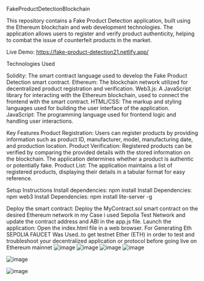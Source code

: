 FakeProductDetectionBlockchain

This repository contains a Fake Product Detection application, built using the Ethereum blockchain and web development technologies. The application allows users to register and verify product authenticity, helping to combat the issue of counterfeit products in the market.

Live Demo:  https://fake-product-detection21.netlify.app/

Technologies Used

Solidity: The smart contract language used to develop the Fake Product Detection smart contract. Ethereum: The blockchain network utilized for decentralized product registration and verification. Web3.js: A JavaScript library for interacting with the Ethereum blockchain, used to connect the frontend with the smart contract. HTML/CSS: The markup and styling languages used for building the user interface of the application. JavaScript: The programming language used for frontend logic and handling user interactions.

Key Features Product Registration: Users can register products by providing information such as product ID, manufacturer, model, manufacturing date, and production location. Product Verification: Registered products can be verified by comparing the provided details with the stored information on the blockchain. The application determines whether a product is authentic or potentially fake. Product List: The application maintains a list of registered products, displaying their details in a tabular format for easy reference.

Setup Instructions Install dependencies: npm install Install Dependencies: npm web3 Install Dependencies: npm install lite-server -g

Deploy the smart contract: Deploy the MyContract.sol smart contract on the desired Ethereum network in my Case i used Sepolia Test Network and update the contract address and ABI in the app.js file. Launch the application: Open the index.html file in a web browser. For Generating Eth SEPOLIA FAUCET Was Used..to get testnet Ether (ETH) in order to test and troubleshoot your decentralized application or protocol before going live on Ethereum mainnet
![image](https://github.com/Dhaider02/FakeProductDetection/assets/134284905/13ac66ee-005d-449e-9665-ca04d5c62d31)
![image](https://github.com/Dhaider02/FakeProductDetection/assets/134284905/612b04d6-8378-4a47-b7b5-c999ffa96e56)
![image](https://github.com/Dhaider02/FakeProductDetection/assets/134284905/6c979210-9549-42dd-8ff6-db0a0fe98f6c)
![image](https://github.com/Dhaider02/FakeProductDetection/assets/134284905/42a9f371-af79-4bb2-b1b1-c0e885a2ece5)



![image](https://github.com/Dhaider02/FakeProductDetection/assets/134284905/6726546d-f695-4bd9-9b9d-c05e24f6fb5f)

![image](https://github.com/Dhaider02/FakeProductDetection/assets/134284905/8c3b2703-3756-494c-b2cf-399bc8695d68)
